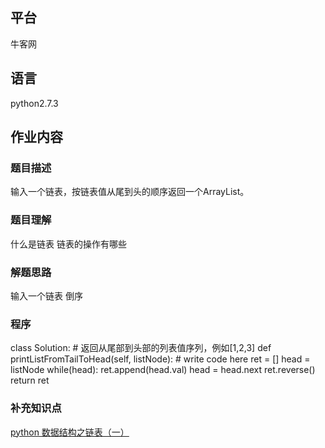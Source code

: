 ## 平台
牛客网

## 语言
python2.7.3

## 作业内容

### 题目描述
输入一个链表，按链表值从尾到头的顺序返回一个ArrayList。

### 题目理解
什么是链表
链表的操作有哪些


### 解题思路
输入一个链表
倒序

### 程序
class Solution:
    # 返回从尾部到头部的列表值序列，例如[1,2,3]
    def printListFromTailToHead(self, listNode):
        # write code here
        ret = []
        head = listNode
        while(head):
            ret.append(head.val)
            head = head.next
        ret.reverse()
        return ret

### 补充知识点
[python 数据结构之链表（一）](https://www.cnblogs.com/king-ding/p/pythonchaintable.html)